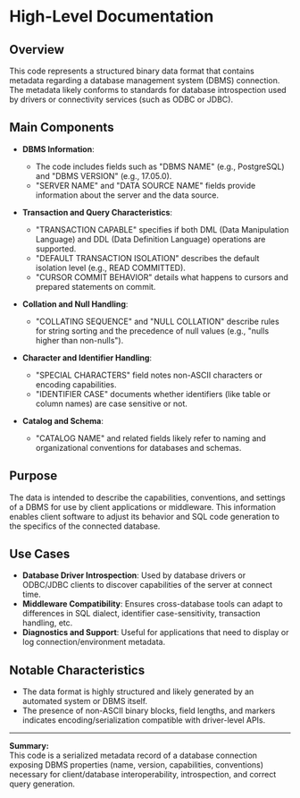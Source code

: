 # High-Level Documentation

## Overview

This code represents a structured binary data format that contains metadata regarding a database management system (DBMS) connection. The metadata likely conforms to standards for database introspection used by drivers or connectivity services (such as ODBC or JDBC).

## Main Components

- **DBMS Information**: 
  - The code includes fields such as "DBMS NAME" (e.g., PostgreSQL) and "DBMS VERSION" (e.g., 17.05.0).
  - "SERVER NAME" and "DATA SOURCE NAME" fields provide information about the server and the data source.

- **Transaction and Query Characteristics**:
  - "TRANSACTION CAPABLE" specifies if both DML (Data Manipulation Language) and DDL (Data Definition Language) operations are supported.
  - "DEFAULT TRANSACTION ISOLATION" describes the default isolation level (e.g., READ COMMITTED).
  - "CURSOR COMMIT BEHAVIOR" details what happens to cursors and prepared statements on commit.

- **Collation and Null Handling**:
  - "COLLATING SEQUENCE" and "NULL COLLATION" describe rules for string sorting and the precedence of null values (e.g., "nulls higher than non-nulls").

- **Character and Identifier Handling**:
  - "SPECIAL CHARACTERS" field notes non-ASCII characters or encoding capabilities.
  - "IDENTIFIER CASE" documents whether identifiers (like table or column names) are case sensitive or not.

- **Catalog and Schema**:
  - "CATALOG NAME" and related fields likely refer to naming and organizational conventions for databases and schemas.

## Purpose

The data is intended to describe the capabilities, conventions, and settings of a DBMS for use by client applications or middleware. This information enables client software to adjust its behavior and SQL code generation to the specifics of the connected database.

## Use Cases

- **Database Driver Introspection**: Used by database drivers or ODBC/JDBC clients to discover capabilities of the server at connect time.
- **Middleware Compatibility**: Ensures cross-database tools can adapt to differences in SQL dialect, identifier case-sensitivity, transaction handling, etc.
- **Diagnostics and Support**: Useful for applications that need to display or log connection/environment metadata.

## Notable Characteristics

- The data format is highly structured and likely generated by an automated system or DBMS itself.
- The presence of non-ASCII binary blocks, field lengths, and markers indicates encoding/serialization compatible with driver-level APIs.

---

**Summary:**  
This code is a serialized metadata record of a database connection exposing DBMS properties (name, version, capabilities, conventions) necessary for client/database interoperability, introspection, and correct query generation.
